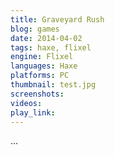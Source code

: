 ```yaml
---
title: Graveyard Rush
blog: games
date: 2014-04-02
tags: haxe, flixel
engine: Flixel
languages: Haxe
platforms: PC
thumbnail: test.jpg
screenshots:
videos:
play_link:
---
```

...
